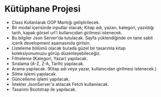 # Kütüphane Projesi

- Class Kullanlarak OOP Mantığı geliştirilecek.
- Bir modal içerisinde inputlar olacak; Kitap adı, yazarı, kategori, yazıldığı tarih, kapak görsel url'i kullanıcıdan girilmesi istenecek.
- Bu bilgiler Json Server'da tutulacak. Sayfa yüklendiğinde on tane sabit içerik development aşamasında girilsin.
- Listeleme bölümü olacak burada güzel bir tasarımla kitap koleksiyonumuzu görüp düzenleyebileceğiz.
- Filtreleme (Kategori, Yazar) yapılacak.
- Sıralama (A-Z, Z-A, Tarih) yapılacak.
- Arama yapılacak. (Kitap adı veya yazar, kullanıcıdan girilmesi istenecek.)
- Silme işlemi yapılacak.
- Güncelleme işlemi yapılacak.
- İstekler JsonServer'a atılacak Fetch kullanılacak.
- Tasarımı Bootstrap ile yapılacak.
